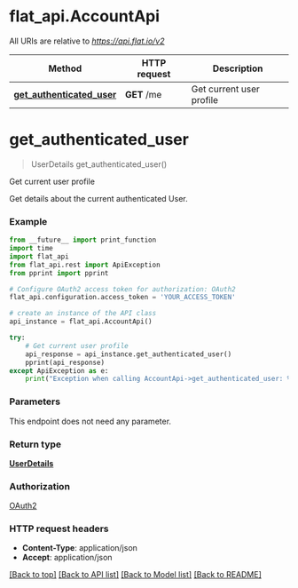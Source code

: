 # flat_api.AccountApi

All URIs are relative to *https://api.flat.io/v2*

Method | HTTP request | Description
------------- | ------------- | -------------
[**get_authenticated_user**](AccountApi.md#get_authenticated_user) | **GET** /me | Get current user profile


# **get_authenticated_user**
> UserDetails get_authenticated_user()

Get current user profile

Get details about the current authenticated User. 

### Example 
```python
from __future__ import print_function
import time
import flat_api
from flat_api.rest import ApiException
from pprint import pprint

# Configure OAuth2 access token for authorization: OAuth2
flat_api.configuration.access_token = 'YOUR_ACCESS_TOKEN'

# create an instance of the API class
api_instance = flat_api.AccountApi()

try: 
    # Get current user profile
    api_response = api_instance.get_authenticated_user()
    pprint(api_response)
except ApiException as e:
    print("Exception when calling AccountApi->get_authenticated_user: %s\n" % e)
```

### Parameters
This endpoint does not need any parameter.

### Return type

[**UserDetails**](UserDetails.md)

### Authorization

[OAuth2](../README.md#OAuth2)

### HTTP request headers

 - **Content-Type**: application/json
 - **Accept**: application/json

[[Back to top]](#) [[Back to API list]](../README.md#documentation-for-api-endpoints) [[Back to Model list]](../README.md#documentation-for-models) [[Back to README]](../README.md)


